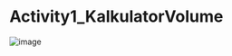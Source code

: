 # Activity1_KalkulatorVolume
![image](https://user-images.githubusercontent.com/99931123/201858751-34bee5b9-85f0-4ce5-a798-678d4d5d99d1.png)


